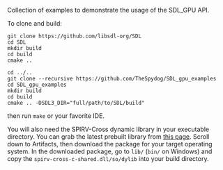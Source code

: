 Collection of examples to demonstrate the usage of the SDL_GPU API.

To clone and build:
```
git clone https://github.com/libsdl-org/SDL
cd SDL
mkdir build
cd build
cmake ..

cd ../..
git clone --recursive https://github.com/TheSpydog/SDL_gpu_examples
cd SDL_gpu_examples
mkdir build
cd build
cmake .. -DSDL3_DIR="full/path/to/SDL/build"
```
then run `make` or your favorite IDE.

You will also need the SPIRV-Cross dynamic library in your executable directory. You can grab the latest prebuilt library from [this page](https://github.com/KhronosGroup/SPIRV-Cross/actions). Scroll down to Artifacts, then download the package for your target operating system. In the downloaded package, go to `lib/` (`bin/` on Windows) and copy the `spirv-cross-c-shared.dll/so/dylib` into your build directory.
